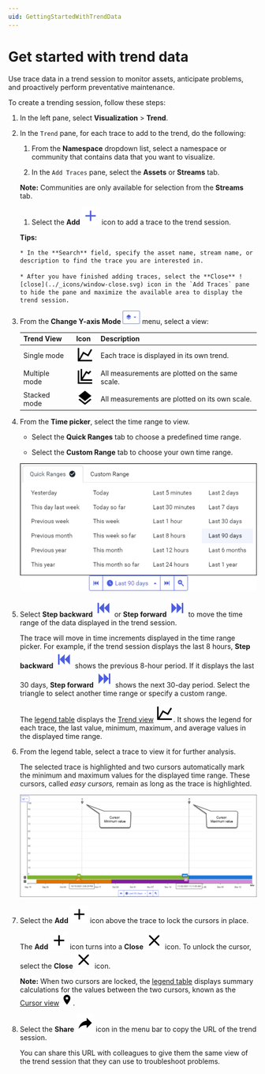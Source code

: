 ```yaml
---
uid: GettingStartedWithTrendData
---
```


# Get started with trend data

Use trace data in a trend session to monitor assets, anticipate problems, and proactively perform preventative maintenance.

To create a trending session, follow these steps:

1. In the left pane, select **Visualization** > **Trend**.
   
1. In the `Trend` pane, for each trace to add to the trend, do the following:

    1. From the **Namespace** dropdown list, select a namespace or community that contains data that you want to visualize.

    1. In the `Add Traces` pane, select the **Assets** or **Streams** tab.

    **Note:** Communities are only available for selection from the **Streams** tab.

    1. Select the **Add** ![add](../_icons/plus-thick-alt.svg) icon to add a trace to the trend session.

    **Tips:** 
    
       * In the **Search** field, specify the asset name, stream name, or description to find the trace you are interested in.

       * After you have finished adding traces, select the **Close** ![close](../_icons/window-close.svg) icon in the `Add Traces` pane to hide the pane and maximize the available area to display the trend session.
           
1. From the **Change Y-axis Mode** ![Trend views menu](images/trend-views-icon.png) menu, select a view:

    | Trend View | Icon | Description |
    |--|--|--|
    | Single mode |  ![single mode](../_icons/chart-line.svg) | Each trace is displayed in its own trend. |
    | Multiple mode | ![multiple mode](../_icons/chart-multiple.svg) | All measurements are plotted on the same scale. |
    | Stacked mode | ![stacked mode](../_icons/layers.svg) | All measurements are plotted on its own scale. |

1. From the **Time picker**, select the time range to view. 

    - Select the **Quick Ranges** tab to choose a predefined time range.
    
    - Select the **Custom Range** tab to choose your own time range.
    
    ![Time picker](images/Time-picker.png)
    
1. Select **Step backward** ![step backward](../_icons/skip-backward.svg) or **Step forward** ![step forward](../_icons/skip-forward.svg) to move the time range of the data displayed in the trend session.

   The trace will move in time increments displayed in the time range picker. For example, if the trend session displays the last 8 hours, **Step backward** ![step backward](../_icons/skip-backward.svg) shows the previous 8-hour period. If it displays the last 30 days, **Step forward** ![step forward](../_icons/skip-forward.svg) shows the next 30-day period. Select the triangle to select another time range or specify a custom range.

   The [legend table](xref:LegendTableReference) displays the [Trend view](xref:LegendTableReference#trend-view) ![trend](../_icons/chart-line.svg). It shows the legend for each trace, the last value, minimum, maximum, and average values in the displayed time range.

1. From the legend table, select a trace to view it for further analysis.

    The selected trace is highlighted and two cursors automatically mark the minimum and maximum values for the displayed time range. These cursors, called *easy cursors,* remain as long as the trace is highlighted.

    ![Maximum and minimum cursors](images/Max_min_cursors.png) <!-- TODO: Update image following feature promotion -->

1. Select the **Add** ![add](../_icons/plus-thick.svg) icon above the trace to lock the cursors in place.
    
    The **Add** ![add](../_icons/plus-thick.svg) icon turns into a **Close** ![close](../_icons/window-close.svg) icon. To unlock the cursor, select the **Close** ![close](../_icons/window-close.svg) icon.

    **Note:** When two cursors are locked, the [legend table](xref:LegendTableReference) displays summary calculations for the values between the two cursors, known as the [Cursor view](xref:LegendTableReference#cursor-view) ![cursor](../_icons/map-marker.svg).

1. Select the **Share** ![share](../_icons/share.svg) icon in the menu bar to copy the URL of the trend session. 

    You can share this URL with colleagues to give them the same view of the trend session that they can use to troubleshoot problems.
